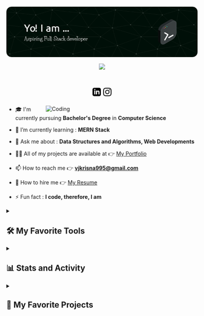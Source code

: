 [![MasterHead](./kris-header-image-v2.png)](https://github.com/Kris-05)

<p align="center">
    <img src="https://readme-typing-svg.herokuapp.com/?font=Ubuntu&color=9368B7&size=38&center=true&vCenter=true&width=500&height=70&duration=3000&pause=1000&lines=Hi+There!+👋;+I'm+Krisna+VJ;" />
</p>

<h1 align="center"> 
 <a href="https://www.linkedin.com/in/krisna-vj"><img color=#000 width=22 height=22 src="./assets/linkedin-logo.svg" /></a>
 <a href="https://www.instagram.com/_kris.na__"><img color=#000 width=22 height=22 src="./assets/insta-logo.svg" /></a>
</h1>

<img align="right" alt="Coding" width="400" src="https://user-images.githubusercontent.com/63905637/145709095-4f7e73cb-e52e-44fa-99a5-58a96ac4ff0c.gif">

- 🎓 I'm currently pursuing **Bachelor's Degree** in **Computer Science**

- 🌱 I’m currently learning : **MERN Stack**

- 💬 Ask me about : **Data Structures and Algorithms, Web Developments**

- 👨‍💻 All of my projects are available at 👉 [My Portfolio](https://kris-05.github.io/Kris-Portfolio)

- 📫 How to reach me 👉 **vjkrisna995@gmail.com**

- 📄 How to hire me 👉 <a href="https://kris-05.github.io/Kris-Portfolio/pdf/Krisna-Resume.pdf">My Resume</a>

- ⚡ Fun fact : **I code, therefore, I am**

<details> 
  <summary><h2>🛠️ My Favorite Tools</h2></summary>

  <h3>1 - Programming Languages</h3>

  [![My Skills](https://skillicons.dev/icons?i=html,css,js,c,md,nodejs)](https://github.com/Kris-05)

  <h3>2 - Frameworks and Libraries</h3>

  [![My Skills](https://skillicons.dev/icons?i=bootstrap,sass,tailwind,react,materialui,express)](https://github.com/Kris-05)
  
  <h3>3 - Databases and Technologies</h3>
  
 [![My Skills](https://skillicons.dev/icons?i=mysql,mongodb)](https://github.com/Kris-05)

  <h3>4 - Software and Tools</h3>
  
   [![My Skills](https://skillicons.dev/icons?i=vscode,git,gitlab,github,discord,figma,stackoverflow&perline=10)](https://github.com/Kris-05)

</details>

<details> 
  <summary><h2>📊 Stats and Activity</h2></summary>

  <h3>🏆 GitHub Trophies </h3>

   <p>
    <a href="https://github.com/Kris-05">
      <img alt="Krisna's streak" src="https://github-profile-trophy.vercel.app/?username=Kris-05&theme=onedark&no-frame=true&margin-w=15"/>
    </a>
  </p>

 <br/>
    
  <h3>🔥 Streak Stats</h3>

  <p>
     <a href="https://github.com/Kris-05">
      <img alt="Krisna's streak" src="https://streak-stats.demolab.com/?user=Kris-05&theme=gruvbox&hide_border=true&fire=fbff00&ring=fffd7a&background=1d1d1b&currStreakLabel=ffffff&sideLabels=ffffff"/>
    </a>
  </p>

   <br/>

  <h3>💻 GitHub Profile Stats</h3>

  <a href="https://github.com/Kris-05"><img alt="Krisna's Github Stats" width=400px src="https://denvercoder1-github-readme-stats.vercel.app/api/?username=Kris-05&show_icons=true&include_all_commits=true&count_private=true&theme=react&hide_border=true&bg_color=1d1d1b&title_color=fffd7a&icon_color=fbff00" height="192px"/></a>
  <a href="https://github.com/Kris-05"><img alt="Krisna's Top Languages" width=400px src="https://denvercoder1-github-readme-stats.vercel.app/api/top-langs/?username=Kris-05&layout=compact&theme=react&hide_border=true&bg_color=1d1d1b&title_color=fffd7a&icon_color=fbff00" height="192px"/></a>
  
  <br/>

  <h3> ⚡GitHub Graph Activity </h3>
  
  <a href="https://github.com/Kris-05"><img alt="Krisna's Activity Graph" src="https://github-readme-activity-graph.vercel.app/graph/?username=Kris-05&bg_color=1d1d1b&color=ABFAA9&line=4C2C69&point=ffffd6&area=true&area_color=fdfdd3&hide_border=true" /></a>

</details>


<details> 
  <summary><h2>📘 My Favorite Projects</h2></summary>
    
<a href="https://kris-05.github.io/Youtube-Clone"> <img align="center" height=120px src="https://github-readme-stats.vercel.app/api/pin/?username=Kris-05&repo=Youtube-Clone&show_icons=true&show_owner=true&line_height=27&hide_border=true&description_lines_count=1&title_color=4A4063&text_color=C8C6D7&icon_color=fbff00&bg_color=1d1d1b" alt="Youtube-Clone" /> 


</details>
